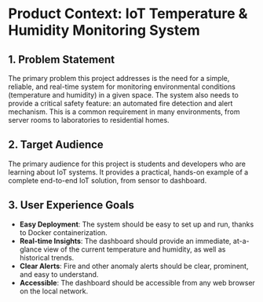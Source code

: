 # Product Context: IoT Temperature & Humidity Monitoring System

## 1. Problem Statement

The primary problem this project addresses is the need for a simple, reliable, and real-time system for monitoring environmental conditions (temperature and humidity) in a given space. The system also needs to provide a critical safety feature: an automated fire detection and alert mechanism. This is a common requirement in many environments, from server rooms to laboratories to residential homes.

## 2. Target Audience

The primary audience for this project is students and developers who are learning about IoT systems. It provides a practical, hands-on example of a complete end-to-end IoT solution, from sensor to dashboard.

## 3. User Experience Goals

- **Easy Deployment**: The system should be easy to set up and run, thanks to Docker containerization.
- **Real-time Insights**: The dashboard should provide an immediate, at-a-glance view of the current temperature and humidity, as well as historical trends.
- **Clear Alerts**: Fire and other anomaly alerts should be clear, prominent, and easy to understand.
- **Accessible**: The dashboard should be accessible from any web browser on the local network.
